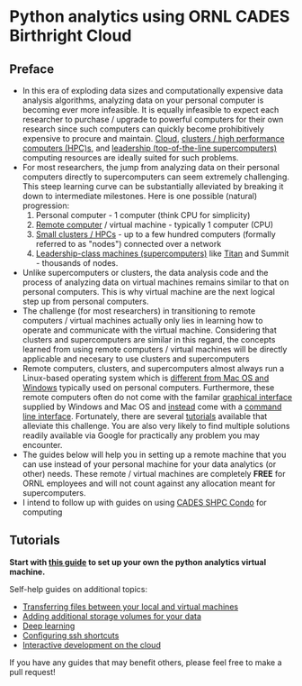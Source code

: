 # Python analytics using ORNL CADES Birthright Cloud

## Preface
-   In this era of exploding data sizes and computationally expensive data analysis algorithms, analyzing data on your personal computer is becoming ever more infeasible. It is equally infeasible to expect each researcher to purchase / upgrade to powerful computers for their own research since such computers can quickly become prohibitively expensive to procure and maintain. [Cloud](http://support.cades.ornl.gov/index.php/birthright-cloud/), [clusters / high performance computers (HPC)s](http://support.cades.ornl.gov/index.php/shpc-condos/), and [leadership (top-of-the-line supercomputers)](https://www.olcf.ornl.gov/computing-resources/) computing resources are ideally suited for such problems.
- For most researchers, the jump from analyzing data on their personal computers directly to supercomputers can seem extremely  challenging. This steep learning curve can be substantially alleviated by breaking it down to intermediate milestones. Here is one possible (natural) progression: 
  1. Personal computer - 1 computer (think CPU for simplicity)
  2. [Remote computer](http://www.linfo.org/remote_machine.html) / virtual machine - typically 1 computer (CPU)
  3. [Small clusters / HPCs](https://en.wikipedia.org/wiki/Computer_cluster) - up to a few hundred computers (formally referred to as "nodes") connected over a network
  4. [Leadership-class machines (supercomputers)](https://en.wikipedia.org/wiki/Supercomputer) like [Titan](https://www.olcf.ornl.gov/computing-resources/titan-cray-xk7/) and Summit - thousands of nodes.
- Unlike supercomputers or clusters, the data analysis code and the process of analyzing data on virtual machines remains similar to that on personal computers. This is why virtual machine are the next logical step up from personal computers.
- The challenge (for most researchers) in transitioning to remote computers / virtual machines actually only lies in learning how to operate and communicate with the virtual machine. Considering that clusters and supercomputers are similar in this regard, the concepts learned from using remote computers / virtual machines will be directly applicable and necesary to use clusters and supercomputers
- Remote computers, clusters, and supercomputers almost always run a Linux-based operating system which is [different from Mac OS and Windows](https://shiftwebsolutions.com/the-differences-between-mac-windows-and-linux/) typically used on personal computers. Furthermore, these remote computers often do not come with the familar [graphical interface](https://www.britannica.com/technology/graphical-user-interface) supplied by Windows and Mac OS and [instead](https://www.computerhope.com/issues/ch000619.htm) come with a [command line interface](https://en.wikipedia.org/wiki/Command-line_interface). Fortunately, there are several [tutorials](https://www.udacity.com/course/linux-command-line-basics--ud595) available that alleviate this challenge. You are also very likely to find multiple solutions readily available via Google for practically any problem you may encounter. 
- The guides below will help you in setting up a remote machine that you can use instead of your personal machine for your data analytics (or other) needs. These remote / virtual machines are completely **FREE** for ORNL employees and will not count against any allocation meant for supercomputers. 
- I intend to follow up with guides on using [CADES SHPC Condo](http://support.cades.ornl.gov/index.php/shpc-condos/) for computing 

## Tutorials

**Start with [this guide](python_analytics_server.md) to set up your own the python analytics virtual machine.**

Self-help guides on additional topics:
* [Transferring files between your local and virtual machines](sftp.md)
* [Adding additional storage volumes for your data](mount_drive.md)
* [Deep learning](deep_learning_container.md)
* [Configuring ssh shortcuts](ssh_alias.md)
* [Interactive development on the cloud](pycharm_cades_vm.md)

If you have any guides that may benefit others, please feel free to make a pull request!

